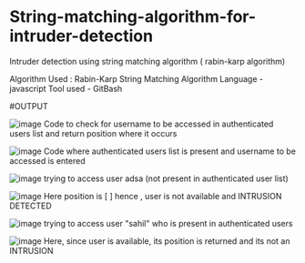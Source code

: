 # String-matching-algorithm-for-intruder-detection
Intruder detection using string matching algorithm ( rabin-karp algorithm)

Algorithm Used : Rabin-Karp String Matching Algorithm
Language - javascript
Tool used - GitBash


#OUTPUT

![image](https://user-images.githubusercontent.com/115685767/235779307-06450c58-2805-4978-9db8-b996a31d3172.png)
Code to check for username to be accessed in authenticated users list and return position where it occurs

![image](https://user-images.githubusercontent.com/115685767/235779390-4c155808-2dc8-4a03-9831-dc99cf15a735.png)
Code where authenticated users list is present and username to be accessed is entered

![image](https://user-images.githubusercontent.com/115685767/235779438-ea492b50-cdad-4f5f-9ee7-318616af975b.png)
trying to access user adsa (not present in authenticated user list)

![image](https://user-images.githubusercontent.com/115685767/235779565-151cedf7-a97c-4173-ad2e-cd4bbdb71428.png)
Here position is [ ] hence , user is not available and INTRUSION DETECTED

![image](https://user-images.githubusercontent.com/115685767/235779672-34ddb9a6-b12e-45ab-81ce-01b689dc1266.png)
trying to access user "sahil" who is present in authenticated users

![image](https://user-images.githubusercontent.com/115685767/235779712-61158be9-4a94-4854-8b03-77ab3b733c0c.png)
Here, since user is available, its  position is returned and its not an INTRUSION

